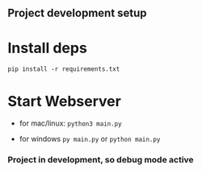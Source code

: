 ## Project development setup
# Install deps
`pip install -r requirements.txt`

# Start Webserver
- for mac/linux: `python3 main.py`

- for windows `py main.py` or `python main.py`

### Project in development, so debug mode active
